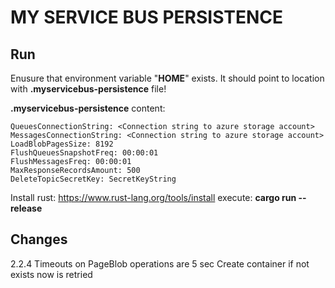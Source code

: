 # MY SERVICE BUS PERSISTENCE

## Run  

Enusure that environment variable "**HOME**" exists.
It should point to location with **.myservicebus-persistence** file!

**.myservicebus-persistence** content:
```
QueuesConnectionString: <Connection string to azure storage account>
MessagesConnectionString: <Connection string to azure storage account>
LoadBlobPagesSize: 8192
FlushQueuesSnapshotFreq: 00:00:01
FlushMessagesFreq: 00:00:01
MaxResponseRecordsAmount: 500
DeleteTopicSecretKey: SecretKeyString
```
Install rust: https://www.rust-lang.org/tools/install
execute: **cargo run --release**


## Changes

2.2.4
Timeouts on PageBlob operations are 5 sec
Create container if not exists now is retried